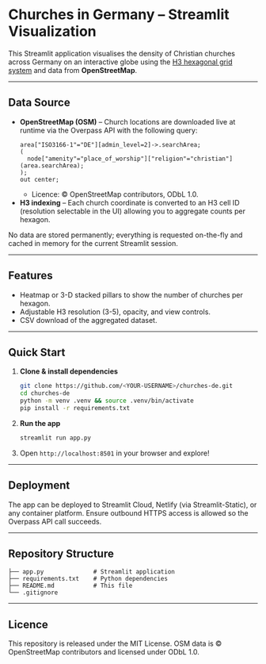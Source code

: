 # Churches in Germany – Streamlit Visualization

This Streamlit application visualises the density of Christian churches across Germany on an interactive globe using the [H3 hexagonal grid system](https://h3geo.org/) and data from **OpenStreetMap**.

---

## Data Source

* **OpenStreetMap (OSM)** – Church locations are downloaded live at runtime via the Overpass API with the following query:
  ```
  area["ISO3166-1"="DE"][admin_level=2]->.searchArea;
  (
    node["amenity"="place_of_worship"]["religion"="christian"](area.searchArea);
  );
  out center;
  ```
  * Licence: © OpenStreetMap contributors, ODbL 1.0.
* **H3 indexing** – Each church coordinate is converted to an H3 cell ID (resolution selectable in the UI) allowing you to aggregate counts per hexagon.

No data are stored permanently; everything is requested on-the-fly and cached in memory for the current Streamlit session.

---

## Features

* Heatmap or 3-D stacked pillars to show the number of churches per hexagon.
* Adjustable H3 resolution (3-5), opacity, and view controls.
* CSV download of the aggregated dataset.

---

## Quick Start

1. **Clone & install dependencies**
   ```bash
   git clone https://github.com/<YOUR-USERNAME>/churches-de.git
   cd churches-de
   python -m venv .venv && source .venv/bin/activate
   pip install -r requirements.txt
   ```
2. **Run the app**
   ```bash
   streamlit run app.py
   ```
3. Open `http://localhost:8501` in your browser and explore!

---

## Deployment

The app can be deployed to Streamlit Cloud, Netlify (via Streamlit-Static), or any container platform. Ensure outbound HTTPS access is allowed so the Overpass API call succeeds.

---

## Repository Structure

```
├── app.py              # Streamlit application
├── requirements.txt    # Python dependencies
├── README.md           # This file
└── .gitignore
```

---

## Licence

This repository is released under the MIT License. OSM data is © OpenStreetMap contributors and licensed under ODbL 1.0.
